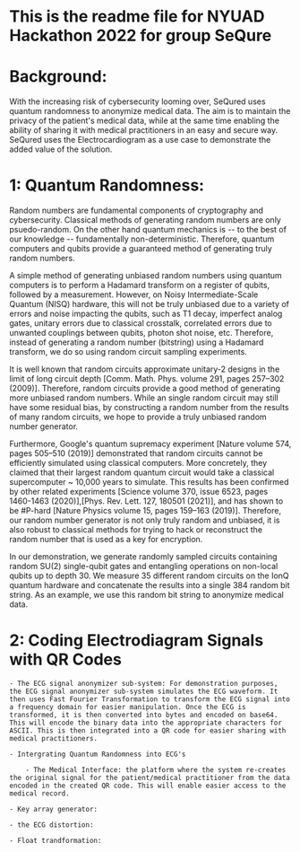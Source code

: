 # This is the readme file for NYUAD Hackathon 2022 for group SeQure 


# Background:

With the increasing risk of cybersecurity looming over, SeQured uses quantum randomness to anonymize medical data. The aim is to maintain the privacy of the patient's medical data, while at the same time enabling the ability of sharing it with medical practitioners in an easy and secure way. SeQured uses the Electrocardiogram as a use case to demonstrate the added value of the solution.


# 1: Quantum Randomness:

Random numbers are fundamental components of cryptography and cybersecurity. Classical methods of generating random numbers are only psuedo-random. On the other hand quantum mechanics is -- to the best of our knowledge -- fundamentally non-deterministic. Therefore, quantum computers and qubits provide a guaranteed method of generating truly random numbers.

A simple method of generating unbiased random numbers using quantum computers is to perform a Hadamard transform on a register of qubits, followed by a measurement. However, on Noisy Intermediate-Scale Quantum (NISQ) hardware, this will not be truly unbiased due to a variety of errors and noise impacting the qubits, such as T1 decay, imperfect analog gates, unitary errors due to classical crosstalk, correlated errors due to unwanted couplings between qubits, photon shot noise, etc. Therefore, instead of generating a random number (bitstring) using a Hadamard transform, we do so using random circuit sampling experiments.

It is well known that random circuits approximate unitary-2 designs in the limit of long circuit depth [Comm. Math. Phys. volume 291, pages 257–302 (2009)]. Therefore, random circuits provide a good method of generating more unbiased random numbers. While an single random circuit may still have some residual bias, by constructing a random number from the results of many random circuits, we hope to provide a truly unbiased random number generator.

Furthermore, Google's quantum supremacy experiment [Nature volume 574, pages 505–510 (2019)] demonstrated that random circuits cannot be efficiently simulated using classical computers. More concretely, they claimed that their largest random quantum circuit would take a classical supercomputer ~ 10,000 years to simulate. This results has been confirmed by other related experiments [Science volume 370, issue 6523, pages 1460-1463 (2020)],[Phys. Rev. Lett. 127, 180501 (2021)], and has shown to be #P-hard [Nature Physics volume 15, pages 159–163 (2019)]. Therefore, our random number generator is not only truly random and unbiased, it is also robust to classical methods for trying to hack or reconstruct the random number that is used as a key for encryption.

In our demonstration, we generate randomly sampled circuits containing random SU(2) single-qubit gates and entangling operations on non-local qubits up to depth 30. We measure 35 different random circuits on the IonQ quantum hardware and concatenate the results into a single 384 random bit string. As an example, we use this random bit string to anonymize medical data.


# 2: Coding Electrodiagram Signals with QR Codes

	- The ECG signal anonymizer sub-system: For demonstration purposes, the ECG signal anonymizer sub-system simulates the ECG waveform. It then uses Fast Fourier Transformation to transform the ECG signal into a frequency domain for easier manipulation. Once the ECG is transformed, it is then converted into bytes and encoded on base64. This will encode the binary data into the appropriate characters for ASCII. This is then integrated into a QR code for easier sharing with medical practitioners.

	- Intergrating Quantum Randomness into ECG's

		- The Medical Interface: the platform where the system re-creates the original signal for the patient/medical practitioner from the data encoded in the created QR code. This will enable easier access to the medical record.

	- Key array generator:

	- the ECG distortion:

	- Float trandformation:
